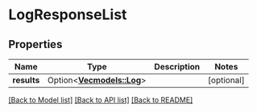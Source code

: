 # LogResponseList

## Properties

Name | Type | Description | Notes
------------ | ------------- | ------------- | -------------
**results** | Option<[**Vec<models::Log>**](Log.md)> |  | [optional]

[[Back to Model list]](../README.md#documentation-for-models) [[Back to API list]](../README.md#documentation-for-api-endpoints) [[Back to README]](../README.md)


